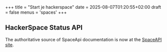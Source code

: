 +++
title = "Start je hackerspace"
date = 2025-08-07T01:20:55+02:00
draft = false
menus = 'spaces'
+++


## HackerSpace Status API

The authoritative source of SpaceApi documentation is now at the [SpaceAPI site](https://github.com/SpaceAPI).

